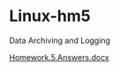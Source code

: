 # Linux-hm5
Data Archiving and Logging 


[Homework.5.Answers.docx](https://github.com/mlahmala/Linux-hm5/files/7431279/Homework.5.Answers.docx)
